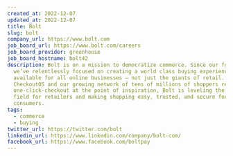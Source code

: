 ```yaml
---
created_at: 2022-12-07
updated_at: 2022-12-07
title: Bolt
slug: bolt
company_url: https://www.bolt.com
job_board_url: https://www.bolt.com/careers
job_board_provider: greenhouse
job_board_hostname: bolt42
description: Bolt is on a mission to democratize commerce. Since our founding,
  we’ve relentlessly focused on creating a world class buying experience that’s
  available for all online businesses – not just the giants of retail. Through
  CheckoutOS and our growing network of tens of millions of shoppers ready for
  one-click-checkout at the point of inspiration, Bolt is leveling the playing
  field for retailers and making shopping easy, trusted, and secure for
  consumers. 
tags:
  - commerce
  - buying
twitter_url: https://twitter.com/bolt
linkedin_url: https://www.linkedin.com/company/bolt-com/
facebook_url: https://www.facebook.com/boltpay
---
```

